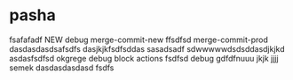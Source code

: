 # pasha
fsafafadf
NEW
debug
merge-commit-new
ffsdfsd
merge-commit-prod
dasdasdasdsafsdfs
dasjkjkfsdfsddas
sasadsadf
sdwwwwwdsdsddasdjkjkd
asdasfsdfsd
okgrege
debug block actions
fsdfsd
debug
gdfdfnuuu
jkjk
jjjj
semek
dasdasdasdasd
fsdfs
